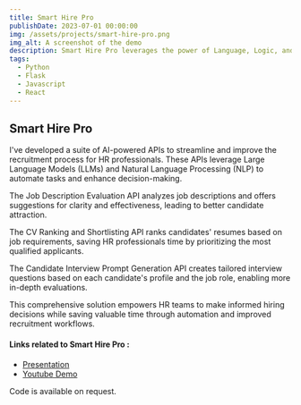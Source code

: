 ```yaml
---
title: Smart Hire Pro
publishDate: 2023-07-01 00:00:00
img: /assets/projects/smart-hire-pro.png
img_alt: A screenshot of the demo
description: Smart Hire Pro leverages the power of Language, Logic, and Machine Learning (LLM) to revolutionize the Human Resources department's operations.
tags:
  - Python
  - Flask
  - Javascript
  - React
---
```


## Smart Hire Pro

I've developed a suite of AI-powered APIs to streamline and improve the recruitment process for HR professionals. These APIs leverage Large Language Models (LLMs) and Natural Language Processing (NLP) to automate tasks and enhance decision-making.

The Job Description Evaluation API analyzes job descriptions and offers suggestions for clarity and effectiveness, leading to better candidate attraction.

The CV Ranking and Shortlisting API ranks candidates' resumes based on job requirements, saving HR professionals time by prioritizing the most qualified applicants.

The Candidate Interview Prompt Generation API creates tailored interview questions based on each candidate's profile and the job role, enabling more in-depth evaluations.

This comprehensive solution empowers HR teams to make informed hiring decisions while saving valuable time through automation and improved recruitment workflows.

#### Links related to Smart Hire Pro : 

  <ul>
    <li><a target="_blank" rel="noreferrer noopener" href="https://he-s3.s3.amazonaws.com/media/sprint/axis-llm-bankathon-1/team/1805172/3410d2fllm_bankathon___smarthirepro___10x_developers.pptx">Presentation</a>
    </li>
    <li><a target="_blank" rel="noreferrer noopener" href="https://youtu.be/LHUiWRnDTRk">Youtube Demo</a>
    </li>
  </ul>

  <p>Code is available on request. </p>